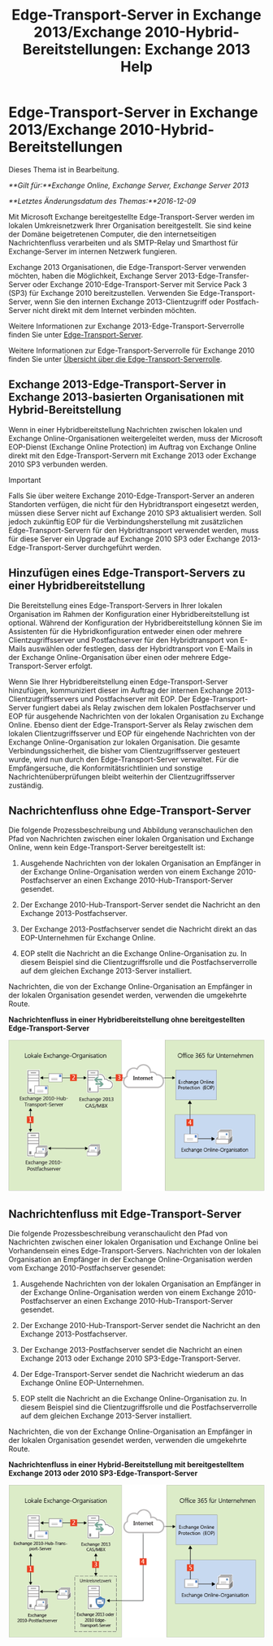 ﻿---
title: 'Edge-Transport-Server in Exchange 2013/Exchange 2010-Hybrid-Bereitstellungen: Exchange 2013 Help'
TOCTitle: Edge-Transport-Server in Exchange 2013/Exchange 2010-Hybrid-Bereitstellungen
ms:assetid: 924f895e-5987-48d0-b113-9d26dcbcdae0
ms:mtpsurl: https://technet.microsoft.com/de-de/library/Dn393965(v=EXCHG.150)
ms:contentKeyID: 59634186
ms.date: 01/01/2018
mtps_version: v=EXCHG.150
ms.translationtype: HT
---

# Edge-Transport-Server in Exchange 2013/Exchange 2010-Hybrid-Bereitstellungen

Dieses Thema ist in Bearbeitung.  

_**Gilt für:**Exchange Online, Exchange Server, Exchange Server 2013_

_**Letztes Änderungsdatum des Themas:**2016-12-09_

Mit Microsoft Exchange bereitgestellte Edge-Transport-Server werden im lokalen Umkreisnetzwerk Ihrer Organisation bereitgestellt. Sie sind keine der Domäne beigetretenen Computer, die den internetseitigen Nachrichtenfluss verarbeiten und als SMTP-Relay und Smarthost für Exchange-Server im internen Netzwerk fungieren.

Exchange 2013 Organisationen, die Edge-Transport-Server verwenden möchten, haben die Möglichkeit, Exchange Server 2013-Edge-Transfer-Server oder Exchange 2010-Edge-Transport-Server mit Service Pack 3 (SP3) für Exchange 2010 bereitzustellen. Verwenden Sie Edge-Transport-Server, wenn Sie den internen Exchange 2013-Clientzugriff oder Postfach-Server nicht direkt mit dem Internet verbinden möchten.

Weitere Informationen zur Exchange 2013-Edge-Transport-Serverrolle finden Sie unter [Edge-Transport-Server](https://technet.microsoft.com/de-de/library/bb124701\(v=exchg.150\)).

Weitere Informationen zur Edge-Transport-Serverrolle für Exchange 2010 finden Sie unter [Übersicht über die Edge-Transport-Serverrolle](http://go.microsoft.com/fwlink/p/?linkid=183473).

## Exchange 2013-Edge-Transport-Server in Exchange 2013-basierten Organisationen mit Hybrid-Bereitstellung

Wenn in einer Hybridbereitstellung Nachrichten zwischen lokalen und Exchange Online-Organisationen weitergeleitet werden, muss der Microsoft EOP-Dienst (Exchange Online Protection) im Auftrag von Exchange Online direkt mit den Edge-Transport-Servern mit Exchange 2013 oder Exchange 2010 SP3 verbunden werden.


> [!IMPORTANT]
> Falls Sie über weitere Exchange 2010-Edge-Transport-Server an anderen Standorten verfügen, die nicht für den Hybridtransport eingesetzt werden, müssen diese Server nicht auf Exchange 2010 SP3 aktualisiert werden. Soll jedoch zukünftig EOP für die Verbindungsherstellung mit zusätzlichen Edge-Transport-Servern für den Hybridtransport verwendet werden, muss für diese Server ein Upgrade auf Exchange 2010 SP3 oder Exchange 2013-Edge-Transport-Server durchgeführt werden.



## Hinzufügen eines Edge-Transport-Servers zu einer Hybridbereitstellung

Die Bereitstellung eines Edge-Transport-Servers in Ihrer lokalen Organisation im Rahmen der Konfiguration einer Hybridbereitstellung ist optional. Während der Konfiguration der Hybridbereitstellung können Sie im Assistenten für die Hybridkonfiguration entweder einen oder mehrere Clientzugriffsserver und Postfachserver für den Hybridtransport von E-Mails auswählen oder festlegen, dass der Hybridtransport von E-Mails in der Exchange Online-Organisation über einen oder mehrere Edge-Transport-Server erfolgt.

Wenn Sie Ihrer Hybridbereitstellung einen Edge-Transport-Server hinzufügen, kommuniziert dieser im Auftrag der internen Exchange 2013-Clientzugriffsservers und Postfachserver mit EOP. Der Edge-Transport-Server fungiert dabei als Relay zwischen dem lokalen Postfachserver und EOP für ausgehende Nachrichten von der lokalen Organisation zu Exchange Online. Ebenso dient der Edge-Transport-Server als Relay zwischen dem lokalen Clientzugriffsserver und EOP für eingehende Nachrichten von der Exchange Online-Organisation zur lokalen Organisation. Die gesamte Verbindungssicherheit, die bisher vom Clientzugriffsserver gesteuert wurde, wird nun durch den Edge-Transport-Server verwaltet. Für die Empfängersuche, die Konformitätsrichtlinien und sonstige Nachrichtenüberprüfungen bleibt weiterhin der Clientzugriffsserver zuständig.

## Nachrichtenfluss ohne Edge-Transport-Server

Die folgende Prozessbeschreibung und Abbildung veranschaulichen den Pfad von Nachrichten zwischen einer lokalen Organisation und Exchange Online, wenn kein Edge-Transport-Server bereitgestellt ist:

1.  Ausgehende Nachrichten von der lokalen Organisation an Empfänger in der Exchange Online-Organisation werden von einem Exchange 2010-Postfachserver an einen Exchange 2010-Hub-Transport-Server gesendet.

2.  Der Exchange 2010-Hub-Transport-Server sendet die Nachricht an den Exchange 2013-Postfachserver.

3.  Der Exchange 2013-Postfachserver sendet die Nachricht direkt an das EOP-Unternehmen für Exchange Online.

4.  EOP stellt die Nachricht an die Exchange Online-Organisation zu. In diesem Beispiel sind die Clientzugriffsrolle und die Postfachserverrolle auf dem gleichen Exchange 2013-Server installiert.

Nachrichten, die von der Exchange Online-Organisation an Empfänger in der lokalen Organisation gesendet werden, verwenden die umgekehrte Route.

**Nachrichtenfluss in einer Hybridbereitstellung ohne bereitgestellten Edge-Transport-Server**

![Lokal ohne Edge-Transport-Server](images/Dn393965.37bbe430-b157-4f52-83da-6d44f4459425(EXCHG.150).png "Lokal ohne Edge-Transport-Server")

## Nachrichtenfluss mit Edge-Transport-Server

Die folgende Prozessbeschreibung veranschaulicht den Pfad von Nachrichten zwischen einer lokalen Organisation und Exchange Online bei Vorhandensein eines Edge-Transport-Servers. Nachrichten von der lokalen Organisation an Empfänger in der Exchange Online-Organisation werden vom Exchange 2010-Postfachserver gesendet:

1.  Ausgehende Nachrichten von der lokalen Organisation an Empfänger in der Exchange Online-Organisation werden von einem Exchange 2010-Postfachserver an einen Exchange 2010-Hub-Transport-Server gesendet.

2.  Der Exchange 2010-Hub-Transport-Server sendet die Nachricht an den Exchange 2013-Postfachserver.

3.  Der Exchange 2013-Postfachserver sendet die Nachricht an einen Exchange 2013 oder Exchange 2010 SP3-Edge-Transport-Server.

4.  Der Edge-Transport-Server sendet die Nachricht wiederum an das Exchange Online EOP-Unternehmen.

5.  EOP stellt die Nachricht an die Exchange Online-Organisation zu. In diesem Beispiel sind die Clientzugriffsrolle und die Postfachserverrolle auf dem gleichen Exchange 2013-Server installiert.

Nachrichten, die von der Exchange Online-Organisation an Empfänger in der lokalen Organisation gesendet werden, verwenden die umgekehrte Route.

**Nachrichtenfluss in einer Hybrid-Bereitstellung mit bereitgestelltem Exchange 2013 oder 2010 SP3-Edge-Transport-Server**

![Lokal mit Edge-Transport-Server](images/Dn393965.f1039133-249b-401d-bd39-3672442a06c9(EXCHG.150).png "Lokal mit Edge-Transport-Server")

